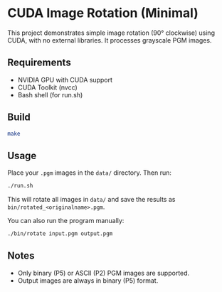 # CUDA Image Rotation (Minimal)

This project demonstrates simple image rotation (90° clockwise) using CUDA, with no external libraries. It processes grayscale PGM images.

## Requirements
- NVIDIA GPU with CUDA support
- CUDA Toolkit (nvcc)
- Bash shell (for run.sh)

## Build
```sh
make
```

## Usage
Place your `.pgm` images in the `data/` directory. Then run:
```sh
./run.sh
```
This will rotate all images in `data/` and save the results as `bin/rotated_<originalname>.pgm`.

You can also run the program manually:
```sh
./bin/rotate input.pgm output.pgm
```

## Notes
- Only binary (P5) or ASCII (P2) PGM images are supported.
- Output images are always in binary (P5) format.
